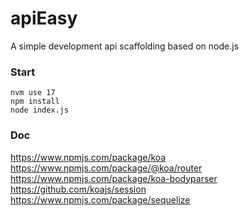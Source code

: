 # apiEasy
A simple development api scaffolding based on node.js

### Start
```shell
nvm use 17
npm install
node index.js
```

### Doc
https://www.npmjs.com/package/koa
https://www.npmjs.com/package/@koa/router
https://www.npmjs.com/package/koa-bodyparser
https://github.com/koajs/session
https://www.npmjs.com/package/sequelize